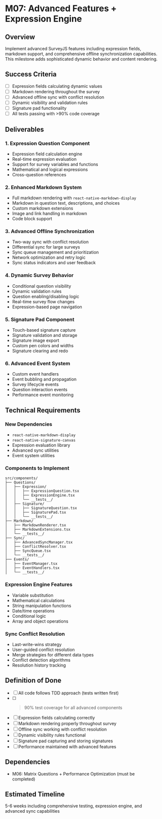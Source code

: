 # M07: Advanced Features + Expression Engine

## Overview
Implement advanced SurveyJS features including expression fields, markdown support, and comprehensive offline synchronization capabilities. This milestone adds sophisticated dynamic behavior and content rendering.

## Success Criteria
- [ ] Expression fields calculating dynamic values
- [ ] Markdown rendering throughout the survey
- [ ] Advanced offline sync with conflict resolution
- [ ] Dynamic visibility and validation rules
- [ ] Signature pad functionality
- [ ] All tests passing with >90% code coverage

## Deliverables

### 1. Expression Question Component
- Expression field calculation engine
- Real-time expression evaluation
- Support for survey variables and functions
- Mathematical and logical expressions
- Cross-question references

### 2. Enhanced Markdown System
- Full markdown rendering with `react-native-markdown-display`
- Markdown in question text, descriptions, and choices
- Custom markdown extensions
- Image and link handling in markdown
- Code block support

### 3. Advanced Offline Synchronization
- Two-way sync with conflict resolution
- Differential sync for large surveys
- Sync queue management and prioritization
- Network optimization and retry logic
- Sync status indicators and user feedback

### 4. Dynamic Survey Behavior
- Conditional question visibility
- Dynamic validation rules
- Question enabling/disabling logic
- Real-time survey flow changes
- Expression-based page navigation

### 5. Signature Pad Component
- Touch-based signature capture
- Signature validation and storage
- Signature image export
- Custom pen colors and widths
- Signature clearing and redo

### 6. Advanced Event System
- Custom event handlers
- Event bubbling and propagation
- Survey lifecycle events
- Question interaction events
- Performance event monitoring

## Technical Requirements

### New Dependencies
- `react-native-markdown-display`
- `react-native-signature-canvas`
- Expression evaluation library
- Advanced sync utilities
- Event system utilities

### Components to Implement
```
src/components/
├── Questions/
│   ├── Expression/
│   │   ├── ExpressionQuestion.tsx
│   │   ├── ExpressionEngine.tsx
│   │   └── __tests__/
│   ├── Signature/
│   │   ├── SignatureQuestion.tsx
│   │   ├── SignaturePad.tsx
│   │   └── __tests__/
├── Markdown/
│   ├── MarkdownRenderer.tsx
│   ├── MarkdownExtensions.tsx
│   └── __tests__/
├── Sync/
│   ├── AdvancedSyncManager.tsx
│   ├── ConflictResolver.tsx
│   ├── SyncQueue.tsx
│   └── __tests__/
├── Events/
│   ├── EventManager.tsx
│   ├── EventHandlers.tsx
│   └── __tests__/
```

### Expression Engine Features
- Variable substitution
- Mathematical calculations
- String manipulation functions
- Date/time operations
- Conditional logic
- Array and object operations

### Sync Conflict Resolution
- Last-write-wins strategy
- User-guided conflict resolution
- Merge strategies for different data types
- Conflict detection algorithms
- Resolution history tracking

## Definition of Done
- [ ] All code follows TDD approach (tests written first)
- [ ] >90% test coverage for all advanced components
- [ ] Expression fields calculating correctly
- [ ] Markdown rendering properly throughout survey
- [ ] Offline sync working with conflict resolution
- [ ] Dynamic visibility rules functional
- [ ] Signature pad capturing and storing signatures
- [ ] Performance maintained with advanced features

## Dependencies
- M06: Matrix Questions + Performance Optimization (must be completed)

## Estimated Timeline
5-6 weeks including comprehensive testing, expression engine, and advanced sync capabilities